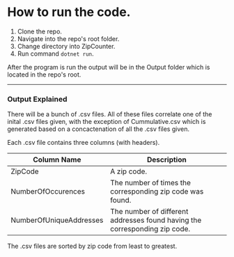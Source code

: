 # How to run the code.
1. Clone the repo.
1. Navigate into the repo's root folder.
2. Change directory into ZipCounter.
3. Run command `dotnet run`.

After the program is run the output will be in the Output folder which is located in the repo's root.

---

### Output Explained
There will be a bunch of .csv files. All of these files correlate one of the inital .csv files given, with the exception of Cummulative.csv which is generated based on a concactenation of all the .csv files given.

Each .csv file contains three columns (with headers).

|Column Name|Description|
|-|-|
|ZipCode|A zip code.|
|NumberOfOccurences|The number of times the corresponding zip code was found.|
|NumberOfUniqueAddresses|The number of different addresses found having the corresponding zip code.|

The .csv files are sorted by zip code from least to greatest.
